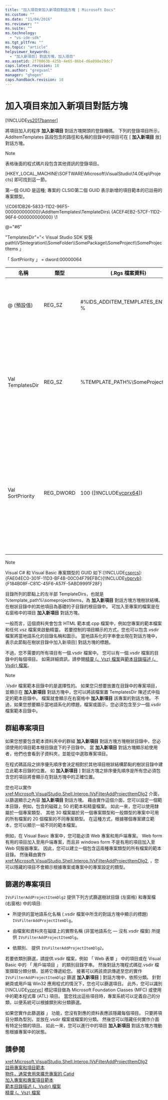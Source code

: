 ```yaml
---
title: "加入項目來加入新項目對話方塊 | Microsoft Docs"
ms.custom: ""
ms.date: "11/04/2016"
ms.reviewer: ""
ms.suite: ""
ms.technology: 
  - "vs-ide-sdk"
ms.tgt_pltfrm: ""
ms.topic: "article"
helpviewer_keywords: 
  - "加入新項目] 對話方塊，加入項目"
ms.assetid: 2f70863b-425b-4e65-86b4-d6a898e29dc7
caps.latest.revision: 18
ms.author: "gregvanl"
manager: "ghogen"
caps.handback.revision: 18
---
```

# 加入項目來加入新項目對話方塊
[!INCLUDE[vs2017banner](../../code-quality/includes/vs2017banner.md)]

將項目加入的程序 **加入新項目** 對話方塊開頭的登錄機碼。 下列的登錄項目所示，AddItemTemplates 區段包含的路徑和名稱的目錄中的項目可在 \[ **加入新項目** 放\] 對話方塊。  
  
> [!NOTE]
>  表格後面的程式碼片段包含其他資訊的登錄項目。  
  
 \[HKEY\_LOCAL\_MACHINE\\SOFTWARE\\Microsoft\\VisualStudio\\14.0Exp\\Projects\] 即可找到這一節。  
  
 第一個 GUID 是這種; 專案的 CLSID第二個 GUID 表示新增的項目範本的已註冊的專案類型。  
  
 \\{C061DB26\-5833\-11D2\-96F5\-000000000000}\\AddItemTemplates\\TemplateDirs\\ {ACEF4EB2\-57CF\-11D2\-96F4\-000000000000} \\1  
  
 @\="\#6"  
  
 "TemplatesDir"\="\< Visual Studio SDK 安裝 path\\\\VSIntegration\\\\SomeFolder\\\\SomePackage\\\\SomeProject\\\\SomeProjectItems 」  
  
 「 SortPriority 」 \= dword:00000064  
  
|名稱|類型|\(.Rgs 檔案資料\)|描述|  
|--------|--------|-------------------|--------|  
|@ \(預設值\)|REG\_SZ|\#%IDS\_ADDITEM\_TEMPLATES\_ENTRY %|資源識別碼 **加入項目** 範本。|  
|Val TemplatesDir|REG\_SZ|%TEMPLATE\_PATH%\\SomeProjectItems|顯示的對話方塊中的專案項目路徑 **加入新項目** 精靈。|  
|Val SortPriority|REG\_DWORD|100 \([!INCLUDE[vcprx64](../../extensibility/internals/includes/vcprx64_md.md)]\)|樹狀節點中顯示的檔案中的排序順序會決定 **加入新項目** 對話方塊。|  
  
> [!NOTE]
>  Visual C\# 和 Visual Basic 專案類型的 GUID 如下:[!INCLUDE[csprcs](../../data-tools/includes/csprcs_md.md)]: {FAE04EC0\-301F\-11D3\-BF4B\-00C04F79EFBC}[!INCLUDE[vbprvb](../../code-quality/includes/vbprvb_md.md)]: {F184B08F\-C81C\-45F6\-A57F\-5ABD9991F28F}  
  
 目錄所列的節點上的左半部 TemplateDirs，也就是 %template\_path%\\someprojectitems，為 **加入新項目** 對話方塊方塊樹狀結構。 在樹狀目錄中的其他項目為基礎的子目錄的根目錄中。 可加入至專案的檔案是在右窗格中的項目 **加入新項目** 對話方塊。  
  
 一般而言，這個資料夾會包含 HTML 範本或.cpp 檔案中，例如您專案的範本檔案和任何.vsz 檔案來啟動精靈。 若要控制的項目顯示的方式，您也可以包含.vsdir 檔案將當地語系化的目錄名稱和圖示。 當地語系化的字串會出現在對話方塊中，表示此節點在樹狀目錄中加入新項目\] 對話方塊的標題。  
  
 不過，您不需要的所有項目有一個.vsdir 檔案中。 您可以有一個.vsdir 檔案的目錄中的每個項目。 如需詳細資訊，請參閱[精靈 \(。Vsz\) 檔案](../../extensibility/internals/wizard-dot-vsz-file.md)與[範本目錄描述 \(。Vsdir\) 檔案](../../extensibility/internals/template-directory-description-dot-vsdir-files.md)。  
  
> [!NOTE]
>  .Vsdir 檔案範本目錄中的是選擇性的。 如果您只想要放置在目錄中的專案項目，並顯示在 **加入新項目** 對話方塊中，您可以將該檔案置 TemplatesDir 陳述式中指定的範本目錄中。 檔案就會顯示在右窗格中 **加入新項目** 該專案的對話方塊。 不過，如果您想要顯示當地語系化的標題，檔案或圖示，您必須包含至少一個.vsdir 檔案範本目錄中。  
  
## 群組專案項目  
 如果您想要包含範本資料夾中的群組 **加入新項目** 對話方塊方塊樹狀目錄中，您必須使用的項目範本根目錄底下的子目錄中。 當 **加入新項目** 對話方塊顯示給使用者，他們也會看到子資料夾，並能從中選取專案項目。  
  
 在程式碼區段之排序優先順序會決定相對於其他項目樹狀結構節點的樹狀目錄中建立此範本目錄的位置。 如 **加入新項目** \] 對話方塊之排序優先順序是所有您必須包含您的項目將會顯示在對話方塊中的正確位置。  
  
 您也可以實作 <xref:Microsoft.VisualStudio.Shell.Interop.IVsFilterAddProjectItemDlg2> 介面，以篩選顯示之內容 **加入新項目** 對話方塊。 藉由實作這個介面，您可以設定一個範本目錄，例如，包含的磁碟上 50 的範本和精靈檔案。 如此一來，您可以使用隸屬於一個專案類型、 其他 30 檔案屬於另一個專案類型和一般類型的專案中可用的所有檔案的 20 個檔案的不同專案類型。 在這種方式，根據哪個專案建立範本，您可以顯示一組不同的範本檔案。  
  
 例如，在 Visual Basic 專案中，您可能必須 Web 專案和用戶端專案。 Web form 有用的項目加入至用戶端專案，而且非 windows form 不是有用的項目加入至 Web 伺服器專案。 因此，您可以建立一個包含這兩種專案類型的所有檔案的範本目錄。 然後藉由實作 <xref:Microsoft.VisualStudio.Shell.Interop.IVsFilterAddProjectItemDlg2>, ，您可以隱藏的項目不會顯示根據專案或專案中的專案設定的類型。  
  
## 篩選的專案項目  
 `IVsFilterAddProjectItemDlg2` 提供下列方式篩選樹狀目錄 \(左窗格\) 和專案檔 \(右窗格\) 中的項目:  
  
-   所提供的當地語系化名稱 \(.vsdir 檔案中所含的對話方塊中顯示的標題\) `IVsFilterAddProjectItemDlg`。  
  
-   由檔案和資料夾在磁碟上的實際名稱 \(非當地語系化 — 沒有.vsdir 檔案\) 所提供 `IVsFilterAddProjectItemDlg`。  
  
-   依類別、 提供 `IVsFilterAddProjectItemDlg2`。  
  
 若要依類別篩選，請提供.vsdir 檔案，例如 「 Web 表單 」 中的項目或在 Visual Basic 中的 「 用戶端項目 」 的類別目錄字串。 然後對話方塊程式碼從.vsdir 檔案擷取分類分類，並將它傳遞給您。 接著可以將該資訊傳遞至您的實作 `IVsFilterAddProjectItemDlg2` 篩選 **加入新項目** \] 對話方塊中，依照分類。 針對網頁或用戶端 Win32 應用程式的情況下，您也可以篩選項目。 此外，您可以識別 [!INCLUDE[vcprvc](../../debugger/includes/vcprvc_md.md)] 標記項目做為 Microsoft Foundation Classes \(MFC\) 或使用中的範本程式庫 \(ATL\) 項目。 當您找出這些項目時，專案系統可以定義自己的分類，以便系統可以根據類別和分類篩選。  
  
 如果您實作此篩選器 」 功能，您沒有對應的資料表應該隱藏每個項目。 只要將項目分類為型別，並放在.vsdir 檔案或檔案的分類。 然後您可以隱藏任何實作介面有特定分類的項目。 如此一來，您可以進行中的項目 **加入新項目** 對話方塊方塊動態根據專案中的狀態。  
  
## 請參閱  
 <xref:Microsoft.VisualStudio.Shell.Interop.IVsFilterAddProjectItemDlg2>   
 [註冊專案和項目範本](../../extensibility/internals/registering-project-and-item-templates.md)   
 [物件，通常會用來擴充專案的 Catid](../../extensibility/internals/catids-for-objects-that-are-typically-used-to-extend-projects.md)   
 [加入專案和專案項目範本](../../extensibility/internals/adding-project-and-project-item-templates.md)   
 [範本目錄描述 \(。Vsdir\) 檔案](../../extensibility/internals/template-directory-description-dot-vsdir-files.md)   
 [精靈 \(。Vsz\) 檔案](../../extensibility/internals/wizard-dot-vsz-file.md)